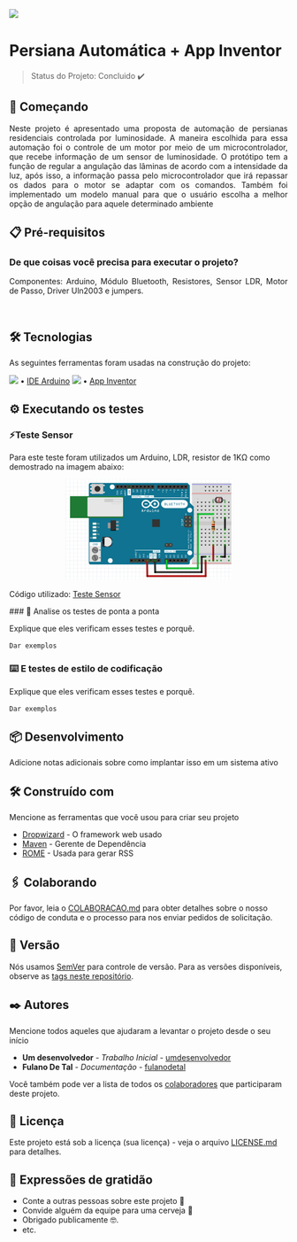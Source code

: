 <img src="https://user-images.githubusercontent.com/7269314/78952616-93bfb700-7aac-11ea-8c5c-a9ff8fd4bf27.jpg"/>

<h1> Persiana Automática + App Inventor</h1> 

> Status do Projeto: Concluido ✔️


<h2>🚀 Começando </h2>

<p align="justify">Neste projeto é apresentado uma proposta de automação de persianas residenciais controlada por luminosidade. A maneira escolhida para essa automação foi o controle de um motor por meio de um microcontrolador, que recebe informação de um sensor de luminosidade. O protótipo tem a função de regular a angulação das lâminas de acordo com a intensidade da luz, após isso, a informação passa pelo microcontrolador que irá repassar os dados para o motor se adaptar com os comandos. Também foi implementado um modelo manual para que o usuário escolha a melhor opção de angulação para aquele determinado ambiente</p>

<h2>📋 Pré-requisitos</h2>

<h3>De que coisas você precisa para executar o projeto?</h3>
<p align="justify"> Componentes: Arduino, Módulo Bluetooth, Resistores, Sensor LDR, Motor de Passo, Driver Uln2003 e jumpers.
</p><br>

<h2>🛠 Tecnologias</h2>

<p align="justify">As seguintes ferramentas foram usadas na construção do projeto:</p>
<img src="https://www.arduino.cc/wiki/370832ed4114dd35d498f2f449b4781e/arduino.svg" width="50"/>
• <a href="https://www.arduino.cc/en/software">IDE Arduino</a> 
<img src="https://i.postimg.cc/x8XNX86J/download.png" width="50"/> 
• <a href="#http://ai2.appinventor.mit.edu/#">App Inventor</a>

<h2>⚙️ Executando os testes</h2> 

<h3>⚡Teste Sensor</h3>
<p>Para este teste foram utilizados um Arduino, LDR, resistor de 1KΩ como demostrado na imagem abaixo:</p>
<p align="center">
<img src="https://raw.githubusercontent.com/ThalesTonon/Persiana_Automatica/master/Imagens/CircuitoTesteSensor.png" width="300"/></p>
<p align="justify">Código utilizado: 
<a href="https://github.com/ThalesTonon/Persiana_Automatica/blob/master/Testes/TesteSensor.ino">Teste Sensor</a> 
</p>
### 🔩 Analise os testes de ponta a ponta

Explique que eles verificam esses testes e porquê.

```
Dar exemplos
```

### ⌨️ E testes de estilo de codificação

Explique que eles verificam esses testes e porquê.

```
Dar exemplos
```

## 📦 Desenvolvimento

Adicione notas adicionais sobre como implantar isso em um sistema ativo

## 🛠️ Construído com

Mencione as ferramentas que você usou para criar seu projeto

* [Dropwizard](http://www.dropwizard.io/1.0.2/docs/) - O framework web usado
* [Maven](https://maven.apache.org/) - Gerente de Dependência
* [ROME](https://rometools.github.io/rome/) - Usada para gerar RSS

## 🖇️ Colaborando

Por favor, leia o [COLABORACAO.md](https://gist.github.com/usuario/linkParaInfoSobreContribuicoes) para obter detalhes sobre o nosso código de conduta e o processo para nos enviar pedidos de solicitação.

## 📌 Versão

Nós usamos [SemVer](http://semver.org/) para controle de versão. Para as versões disponíveis, observe as [tags neste repositório](https://github.com/suas/tags/do/projeto). 

## ✒️ Autores

Mencione todos aqueles que ajudaram a levantar o projeto desde o seu início

* **Um desenvolvedor** - *Trabalho Inicial* - [umdesenvolvedor](https://github.com/linkParaPerfil)
* **Fulano De Tal** - *Documentação* - [fulanodetal](https://github.com/linkParaPerfil)

Você também pode ver a lista de todos os [colaboradores](https://github.com/usuario/projeto/colaboradores) que participaram deste projeto.

## 📄 Licença

Este projeto está sob a licença (sua licença) - veja o arquivo [LICENSE.md](https://github.com/usuario/projeto/licenca) para detalhes.

## 🎁 Expressões de gratidão

* Conte a outras pessoas sobre este projeto 📢
* Convide alguém da equipe para uma cerveja 🍺 
* Obrigado publicamente 🤓.
* etc.
